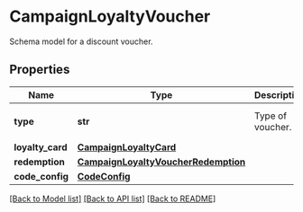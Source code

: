 # CampaignLoyaltyVoucher

Schema model for a discount voucher.

## Properties

Name | Type | Description | Notes
------------ | ------------- | ------------- | -------------
**type** | **str** | Type of voucher. | [optional] [default to 'LOYALTY_CARD']
**loyalty_card** | [**CampaignLoyaltyCard**](CampaignLoyaltyCard.md) |  | 
**redemption** | [**CampaignLoyaltyVoucherRedemption**](CampaignLoyaltyVoucherRedemption.md) |  | [optional] 
**code_config** | [**CodeConfig**](CodeConfig.md) |  | [optional] 

[[Back to Model list]](../README.md#documentation-for-models) [[Back to API list]](../README.md#documentation-for-api-endpoints) [[Back to README]](../README.md)


